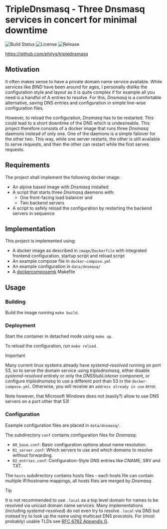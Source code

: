 # TripleDnsmasq - Three Dnsmasq services in concert for minimal downtime

![Build Status](https://github.com/philyg/triplednsmasq/actions/workflows/docker-image.yml/badge.svg)
![License](https://img.shields.io/github/license/philyg/triplednsmasq)
![Release](https://img.shields.io/github/v/release/philyg/triplednsmasq)

https://github.com/philyg/triplednsmasq

## Motivation

It often makes sense to have a private domain name service available. While services like _BIND_ have been around for ages, I personally dislike the configuration style and layout as it is quite complex if for example all you need is a handful of A entries to resolve. For this, _Dnsmasq_ is a comfortable alternative, saving DNS entries and configuration in simple line-wise configuration files.

However, to reload the configuration, _Dnsmasq_ has to be restarted. This could lead to a short downtime of the DNS which is undesireable. This project therefore consists of a docker image that runs three _Dnsmasq_ daemons instead of only one. One of the daemons is a simple failover for the other two. This way, while one server restarts, the other is still available to serve requests, and then the other can restart while the first serves requests.

## Requirements

The project shall implement the following docker image:
- An alpine based image with _Dnsmasq_ installed
- A script that starts three _Dnsmasq_ daemons with:
  - One front-facing load balancer and
  - Two backend servers
- A script to safely reload the configuration by restarting the backend servers in sequence

## Implementation

This project is implemented using:
- A docker image as described in `image/Dockerfile` with integrated frontend configuration, startup script and reload script
- An example compose file in `docker-compose.yml`
- An example configuration in `data/dnsmasq/`
- A [dockercomposemk](https://github.com/philyg/dockercomposemk) Makefile

## Usage

### Building

Build the image running `make build`.

### Deployment

Start the container in detached mode using `make up`.

To reload the configuration, run `make reload`.

> [!IMPORTANT]
> Many current linux systems already have _systemd-resolved_ running on port 53, so to serve the domain service using _triplednsmasq_, either disable _systemd-resolved_ entirely or only the _DNSStubListener_ component, or configure _triplednsmasq_ to use a different port than 53 in the `docker-compose.yml`. Otherwise, you will receive an `address already in use` error.
>
> Note however, that Microsoft Windows does not (easily?) allow to use DNS servers on a port other that 53!

### Configuration

Example configuration files are placed in `data/dnsmasq/`.

The subdirectory `conf` contains configuration files for _Dnsmasq_:
- `00_base.conf`: Basic configuration options about name resolution.
- `01_server.conf`: Which servers to use and which domains to resolve without forwarding.
- `02_entries.conf`: Configuration-Style DNS entries like CNAME, SRV and TXT.

The `hosts` subdirectory contains hosts files - each hosts file can contain multiple IP/hostname mappings, all hosts files are merged by _Dnsmasq_.

> [!TIP]
> It is not recommended to use `.local` as a top level domain for names to be resolved via unicast domain name services. Many implementations (including _systemd-resolved_) do not even try to resolve `.local` via DNS but instead try to look up the name using multicast DNS procotols. For (most probably) usable TLDs see [RFC 6762 Appendix G](https://www.rfc-editor.org/rfc/rfc6762#appendix-G).

